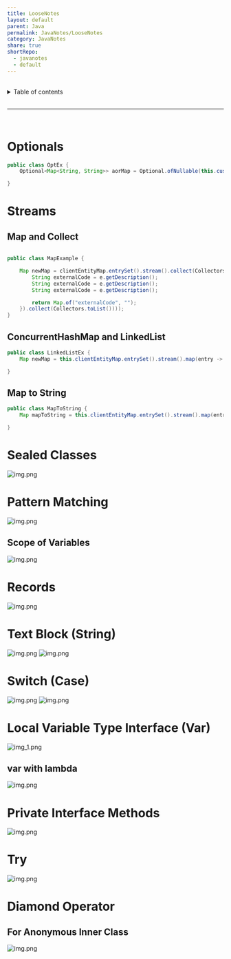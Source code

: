```yaml
---
title: LooseNotes
layout: default
parent: Java
permalink: JavaNotes/LooseNotes
category: JavaNotes
share: true
shortRepo:
  - javanotes
  - default
---
```


<br/>

<details markdown="block">                  
<summary>                  
Table of contents                  
</summary>                  
{: .text-delta }                  
1. TOC                  
{:toc}                  
</details>

<br/>

---

<br/>

# Optionals

```java
public class OptEx {
    Optional<Map<String, String>> aorMap = Optional.ofNullable(this.customAORMap);

}
```

# Streams

## Map and Collect

```java

public class MapExample {

    Map newMap = clientEntityMap.entrySet().stream().collect(Collectors.toMap(Map.Entry::getKey, entry -> entry.getValue().stream().map(e -> {
        String externalCode = e.getDescription();
        String externalCode = e.getDescription();
        String externalCode = e.getDescription();

        return Map.of("externalCode", "");
    }).collect(Collectors.toList())));
}
```

## ConcurrentHashMap and LinkedList

```java
public class LinkedListEx {
    Map newMap = this.clientEntityMap.entrySet().stream().map(entry -> Map.entry(entry.getKey(), entry.getValue().stream().map(ClientEntityDetails::toMap).collect(Collectors.toCollection(LinkedList::new)))).collect(Collectors.toConcurrentMap(Map.Entry::getKey, Map.Entry::getValue, (a, b) -> b, ConcurrentHashMap::new));

}
```

## Map to String

```java
public class MapToString {
    Map mapToString = this.clientEntityMap.entrySet().stream().map(entry -> Map.entry(entry.getKey(), entry.getValue().stream().map(ClientEntityDetails::toMap).collect(Collectors.toCollection(LinkedList::new)))).collect(Collectors.toConcurrentMap(Map.Entry::getKey, Map.Entry::getValue, (a, b) -> b, ConcurrentHashMap::new));

}
```

# Sealed Classes

![img.png](../assets/images/JavaSealedClasses.png)

# Pattern Matching

![img.png](../assets/images/JavaPaternMatching.png)

## Scope of Variables

![img.png](../assets/images/JavaPatternMatchingScopeVar.png)

# Records

![img.png](../assets/images/JavaRecords.png)

# Text Block (String)

![img.png](../assets/images/JavaTextBlock.png)
![img.png](../assets/images/JavaTextBlockHowWeUse.png)

# Switch (Case)

![img.png](../assets/images/JavaSwitch.png)
![img.png](../assets/images/JavaSwitchCase.png)

# Local Variable Type Interface (Var)

![img_1.png](../assets/images/JavaVarType.png)

## var with lambda

![img.png](../assets/images/JavaVarTypeWithLambda.png)

# Private Interface Methods

![img.png](../assets/images/JavaPrivateInterfaceMethods.png)

# Try

![img.png](../assets/images/JavaTryWithResources.png)

# Diamond Operator

## For Anonymous Inner Class

![img.png](../assets/images/JavaDiamondOperatorForInnerClass.png)
